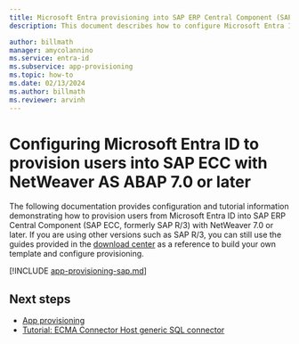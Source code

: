 ```yaml
---
title: Microsoft Entra provisioning into SAP ERP Central Component (SAP ECC, formerly SAP R/3) with NetWeaver AS ABAP 7.0 or later.
description: This document describes how to configure Microsoft Entra ID to provision users into SAP ERP Central Component (SAP ECC, formerly SAP R/3) with NetWeaver AS ABAP 7.0 or later.

author: billmath
manager: amycolannino
ms.service: entra-id
ms.subservice: app-provisioning
ms.topic: how-to
ms.date: 02/13/2024
ms.author: billmath
ms.reviewer: arvinh
---
```


# Configuring Microsoft Entra ID to provision users into SAP ECC with NetWeaver AS ABAP 7.0 or later
The following documentation provides configuration and tutorial information demonstrating how to provision users from Microsoft Entra ID into SAP ERP Central Component (SAP ECC, formerly SAP R/3) with NetWeaver 7.0 or later. If you are using other versions such as SAP R/3, you can still use the guides provided in the [download center](https://www.microsoft.com/download/details.aspx?id=51495) as a reference to build your own template and configure provisioning.   


[!INCLUDE [app-provisioning-sap.md](~/includes/app-provisioning-sap.md)]

## Next steps

- [App provisioning](user-provisioning.md)
- [Tutorial: ECMA Connector Host generic SQL connector](tutorial-ecma-sql-connector.md)
